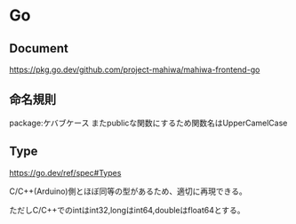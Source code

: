 # Go

## Document

https://pkg.go.dev/github.com/project-mahiwa/mahiwa-frontend-go

## 命名規則

package:ケバブケース
またpublicな関数にするため関数名はUpperCamelCase

## Type

https://go.dev/ref/spec#Types

C/C++(Arduino)側とほぼ同等の型があるため、適切に再現できる。

ただしC/C++でのintはint32,longはint64,doubleはfloat64とする。
